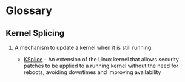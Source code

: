 # Glossary

## Kernel Splicing

1. A mechanism to update a kernel when it is still running.

    * [KSplice](https://ksplice.oracle.com) - An extension of the Linux kernel that allows security patches to be applied to a running kernel without the need for reboots, avoiding downtimes and improving availability